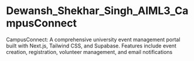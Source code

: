 # Dewansh_Shekhar_Singh_AIML3_CampusConnect
CampusConnect: A comprehensive university event management portal built with Next.js, Tailwind CSS, and Supabase. Features include event creation, registration, volunteer management, and email notifications
